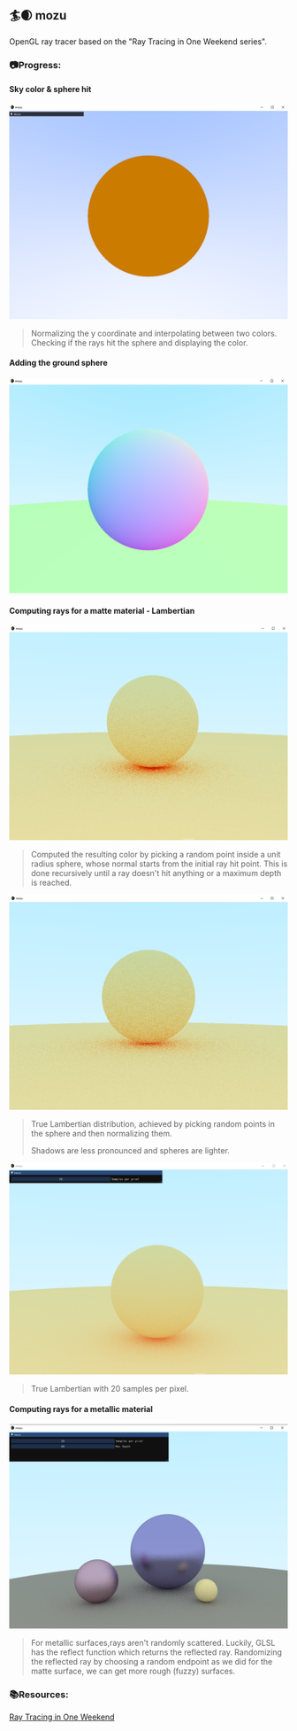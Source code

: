 
## 🏄🌒 mozu

OpenGL ray tracer based on the "Ray Tracing in One Weekend series".

### 📷Progress:

#### Sky color & sphere hit

![framework screenshot](mozu/screens/1.png "First trial")
> Normalizing the y coordinate and interpolating between two colors. Checking if the rays hit the sphere and displaying the color.

#### Adding the ground sphere

![framework screenshot](mozu/screens/2.png "Ground sphere & coloring both using the normals")

#### Computing rays for a matte material - Lambertian
![framework screenshot](mozu/screens/3-unit-sph.png "Lambertian scattering")
> Computed the resulting color by picking a random point inside a unit radius sphere, whose normal starts from the initial ray hit point. This is done recursively until a ray doesn't hit anything or a maximum depth is reached.

![framework screenshot](mozu/screens/3-unit-vec.png "Lambertian scattering w/ unit vector method")
> True Lambertian distribution, achieved by picking random points in the sphere and then normalizing them.
> 
> Shadows are less pronounced and spheres are lighter.

![framework screenshot](mozu/screens/3-20samples.png "Lambertian scattering w/ unit vector method and 20 samples")
> True Lambertian with 20 samples per pixel.
#### Computing rays for a metallic material 
![framework screenshot](mozu/screens/4.png "Scattering for two metallic materials with roughness 0.8 & 0.3")
> For metallic surfaces,rays aren't randomly scattered. Luckily, GLSL has the reflect function which returns the reflected ray. Randomizing the reflected ray by choosing a random endpoint as we did for the matte surface, we can get more rough (fuzzy) surfaces.

### 📚Resources:

[Ray Tracing in One Weekend](https://raytracing.github.io/)
